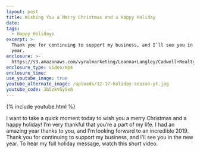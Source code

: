 ```yaml
---
layout: post
title: Wishing You a Merry Christmas and a Happy Holiday
date:
tags:
  - Happy Holidays
excerpt: >-
  Thank you for continuing to support my business, and I’ll see you in the new
  year.
enclosure: >-
  https://s3.amazonaws.com/vyralmarketing/Leanna+Langley/Cadwell+Realty+Group+%257C+Wishing+You+a+Merry+Christmas+and+a+Happy+Holiday.mp4
enclosure_type: video/mp4
enclosure_time:
use_youtube_image: true
youtube_alternate_image: /uploads/12-17-holiday-season-yt.jpg
youtube_code: Jb5zkVGy5e8
---
```


{% include youtube.html %}

I want to take a quick moment today to wish you a merry Christmas and a happy holiday! I’m very thankful that you’re a part of my life. I had an amazing year thanks to you, and I’m looking forward to an incredible 2019. Thank you for continuing to support my business, and I’ll see you in the new year. To hear my full holiday message, watch this short video.